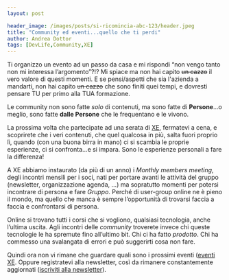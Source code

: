 ```yaml
---
layout: post

header_image: /images/posts/si-ricomincia-abc-123/header.jpeg
title: "Community ed eventi...quello che ti perdi"
author: Andrea Dottor
tags: [DevLife,Community,XE]
---
```


Ti organizzo un evento ad un passo da casa e mi rispondi “non vengo tanto non mi interessa l’argomento”?!? Mi spiace ma non hai capito ~~un cazzo~~ il vero valore di questi momenti.
E se pensi/aspetti che sia l'azienda a mandarti, non hai capito ~~un cazzo~~ che sono finiti quei tempi, e dovresti pensare TU per primo alla TUA formazione.

Le community non sono fatte *solo* di contenuti, ma sono fatte di **Persone**...o meglio, sono fatte **dalle Persone** che le frequentano e le vivono.

La prossima volta che partecipate ad una serata di [XE](https://www.xedotnet.org), fermatevi a cena, e scoprirete che i veri contenuti, che quel qualcosa in più, salta fuori proprio lì, quando (con una buona birra in mano) ci si scambia le proprie esperienze, ci si confronta...e si impara. Sono le esperienze personali a fare la differenza!

A XE abbiamo instaurato (da più di un anno) i *Monthly members meeting*, degli incontri mensili per i soci, nati per portare avanti le attività del gruppo (newsletter, organizzazione agenda, ...) ma sopratutto momenti per potersi incontrare di persona e fare *Gruppo*. Perché di user-group online ne è pieno il mondo, ma quello che manca è sempre l’opportunità di trovarsi faccia a faccia e confrontarsi di persona.

Online si trovano tutti i corsi che si vogliono, qualsiasi tecnologia, anche l’ultima uscita. Agli incontri delle *community* troverete invece chi queste tecnologie le ha spremute fino all’ultimo bit. Chi ci ha fatto *prodotto*. Chi ha commesso una svalangata di errori e può suggerirti cosa non fare.

Quindi ora non vi rimane che guardare quali sono i prossimi eventi ([eventi XE](https://www.xedotnet.org/eventi/). Oppure registratevi alla newsletter, così da rimanere constantemente aggiornati ([iscriviti alla newsletter]()).

